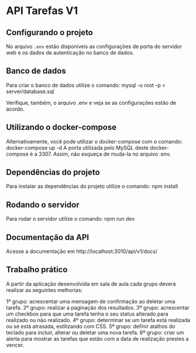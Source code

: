 # API Tarefas V1

## Configurando o projeto
No arquivo `.env` estão disponíveis as configurações de porta do servidor web e os dados de autenticação no banco de dados.

## Banco de dados
Para criar o banco de dados utilize o comando:
mysql -u root -p < server/database.sql

Verifique, também, o arquivo .env e veja se as configurações estão de acordo.

## Utilizando o docker-compose
Alternativamente, você pode utilizar o docker-compose com o comando:
docker-compose up -d
A porta utilizada pelo MySQL deste docker-compose é a 3307. Assim, não esqueça de muda-la no arquivo .env.

## Dependências do projeto
Para instalar as dependências do projeto utilize o comando:
npm install

## Rodando o servidor
Para rodar o servidor utilize o comando:
npm run dev

## Documentação da API
Acesse a documentação em http://localhost:3010/api/v1/docs/

##  Trabalho prático
A partir da aplicação desenvolvida em sala de aula cada grupo deverá realizar as seguintes melhorias: 

1º grupo: acrescentar uma mensagem de confirmação ao deletar uma tarefa.
2º grupo: realizar a paginação dos resultados.
3º grupo: acrescentar um checkbox para que uma tarefa tenha o seu status alterado para realizado ou não realizado.
4º grupo: determinar se um tarefa está realizada ou se está atrasada, estilizando com CSS.
5º grupo: definir atalhos do teclado para incluir, alterar ou deletar uma nova tarefa.
6º grupo: criar um alerta para mostrar as tarefas que estão com a data de realização prestes a vencer.
